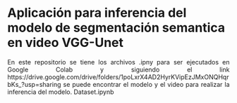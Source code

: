 # Aplicación para inferencia del modelo de segmentación semantica en video VGG-Unet
<p align="justify"> En este repositorio se tiene los archivos .ipny para ser ejecutados en Google Colab y siguiendo el link https://drive.google.com/drive/folders/1poLxrX4AD2HyrKVipEzJMxONQHqrbKs_?usp=sharing se puede encontrar el modelo y el video para realizar la inferencia del modelo.
Dataset.ipynb
</p>


